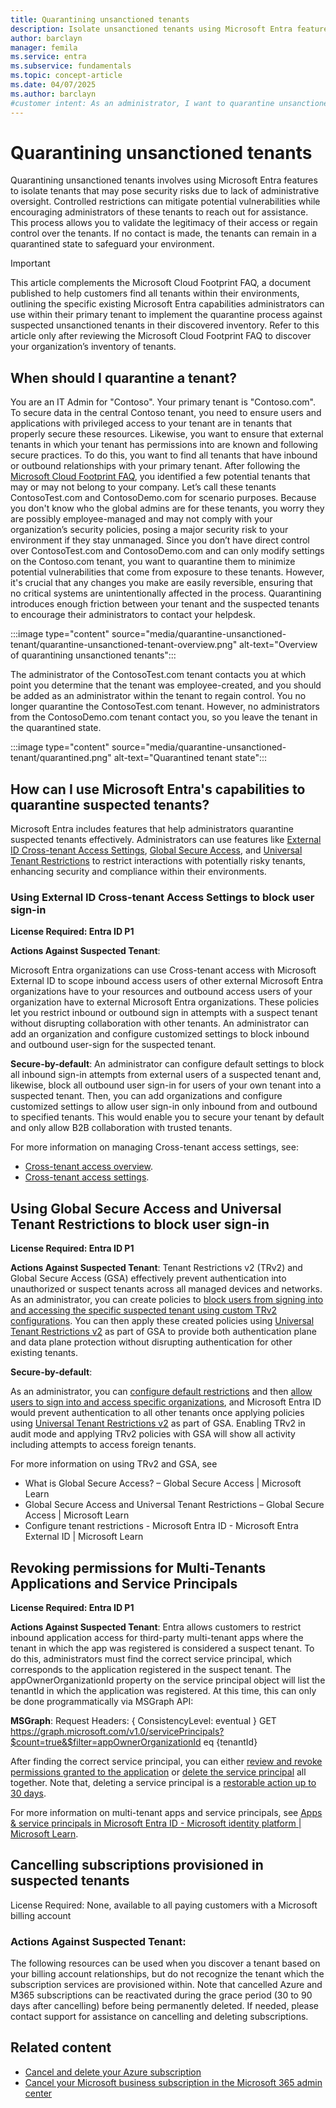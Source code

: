 ```yaml
---
title: Quarantining unsanctioned tenants
description: Isolate unsanctioned tenants using Microsoft Entra features. Follow steps to quarantine unapproved tenants and strengthen security.
author: barclayn
manager: femila
ms.service: entra
ms.subservice: fundamentals
ms.topic: concept-article
ms.date: 04/07/2025
ms.author: barclayn
#customer intent: As an administrator, I want to quarantine unsanctioned tenants to reduce security risks and ensure compliance with security policies.
---
```

# Quarantining unsanctioned tenants

Quarantining unsanctioned tenants involves using Microsoft Entra features to isolate tenants that may pose security risks due to lack of administrative oversight. Controlled restrictions can mitigate potential vulnerabilities while encouraging administrators of these tenants to reach out for assistance. This process allows you to validate the legitimacy of their access or regain control over the tenants. If no contact is made, the tenants can remain in a quarantined state to safeguard your environment.

>[!IMPORTANT]
> This article complements the Microsoft Cloud Footprint FAQ, a document published to help customers find all tenants within their environments, outlining the specific existing Microsoft Entra capabilities administrators can use within their primary tenant to implement the quarantine process against suspected unsanctioned tenants in their discovered inventory. 
Refer to this article only after reviewing the Microsoft Cloud Footprint FAQ to discover your organization’s inventory of tenants.


## When should I quarantine a tenant?

You are an IT Admin for "Contoso". Your primary tenant is "Contoso.com". To secure data in the central Contoso tenant, you need to ensure users and applications with privileged access to your tenant are in tenants that properly secure these resources. Likewise, you want to ensure that external tenants in which your tenant has permissions into are known and following secure practices. To do this, you want to find all tenants that have inbound or outbound relationships with your primary tenant. 
After following the [Microsoft Cloud Footprint FAQ](https://learn.microsoft.com/en-us/azure/cost-management-billing/manage/discover-cloud-footprint), you identified a few potential tenants that may or may not belong to your company. Let’s call these tenants ContosoTest.com and ContosoDemo.com for scenario purposes. Because you don't know who the global admins are for these tenants, you worry they are possibly employee-managed and may not comply with your organization’s security policies, posing a major security risk to your environment if they stay unmanaged.
Since you don’t have direct control over ContosoTest.com and ContosoDemo.com and can only modify settings on the Contoso.com tenant, you want to quarantine them to minimize potential vulnerabilities that come from exposure to these tenants. However, it's crucial that any changes you make are easily reversible, ensuring that no critical systems are unintentionally affected in the process. Quarantining introduces enough friction between your tenant and the suspected tenants to encourage their administrators to contact your helpdesk. 

:::image type="content" source="media/quarantine-unsanctioned-tenant/quarantine-unsanctioned-tenant-overview.png" alt-text="Overview of quarantining unsanctioned tenants":::


The administrator of the ContosoTest.com tenant contacts you at which point you determine that the tenant was employee-created, and you should be added as an administrator within the tenant to regain control. You no longer quarantine the ContosoTest.com tenant. However, no administrators from the ContosoDemo.com tenant contact you, so you leave the tenant in the quarantined state.

:::image type="content" source="media/quarantine-unsanctioned-tenant/quarantined.png" alt-text="Quarantined tenant state":::

## How can I use Microsoft Entra's capabilities to quarantine suspected tenants?
Microsoft Entra includes features that help administrators quarantine suspected tenants effectively. Administrators can use features like [External ID Cross-tenant Access Settings](../external-id/cross-tenant-access-overview.md), [Global Secure Access](../global-secure-access/overview-what-is-global-secure-access.md), and [Universal Tenant Restrictions](../global-secure-access/how-to-universal-tenant-restrictions.md) to restrict interactions with potentially risky tenants, enhancing security and compliance within their environments.

### Using External ID Cross-tenant Access Settings to block user sign-in

**License Required: Entra ID P1**

**Actions Against Suspected Tenant**:

Microsoft Entra organizations can use Cross-tenant access with Microsoft External ID to scope inbound access users of other external Microsoft Entra organizations have to your resources and outbound access users of your organization have to external Microsoft Entra organizations. These policies let you restrict inbound or outbound sign in attempts with a suspect tenant without disrupting collaboration with other tenants. An administrator can add an organization and configure customized settings to block inbound and outbound user-sign for the suspected tenant. 

**Secure-by-default**: 
An administrator can configure default settings to block all inbound sign-in attempts from external users of a suspected tenant and, likewise, block all outbound user sign-in for users of your own tenant into a suspected tenant. Then, you can add organizations and configure customized settings to allow user sign-in only inbound from and outbound to specified tenants. This would enable you to secure your tenant by default and only allow B2B collaboration with trusted tenants.

For more information on managing Cross-tenant access settings, see:
    
  - [Cross-tenant access overview](https://learn.microsoft.com/en-us/entra/external-id/cross-tenant-access-overview).
  - [Cross-tenant access settings](https://learn.microsoft.com/en-us/entra/external-id/cross-tenant-access-settings-b2b-collaboration?source=recommendations).

## Using Global Secure Access and Universal Tenant Restrictions to block user sign-in

**License Required: Entra ID P1**

**Actions Against Suspected Tenant**:
Tenant Restrictions v2 (TRv2) and Global Secure Access (GSA) effectively prevent authentication into unauthorized or suspect tenants across all managed devices and networks. As an administrator, you can create policies to [block users from signing into and accessing the specific suspected tenant using custom TRv2 configurations](https://learn.microsoft.com/en-us/entra/external-id/tenant-restrictions-v2#step-2-configure-tenant-restrictions-v2-for-specific-partners). You can then apply these created policies using [Universal Tenant Restrictions v2](https://learn.microsoft.com/en-us/entra/global-secure-access/how-to-universal-tenant-restrictions) as part of GSA to provide both authentication plane and data plane protection without disrupting authentication for other existing tenants. 


**Secure-by-default**:

As an administrator, you can [configure default restrictions](https://learn.microsoft.com/en-us/entra/external-id/tenant-restrictions-v2#step-1-configure-default-tenant-restrictions-v2) and then [allow users to sign into and access specific organizations](https://learn.microsoft.com/en-us/entra/external-id/tenant-restrictions-v2#step-2-configure-tenant-restrictions-v2-for-specific-partners), and Microsoft Entra ID would prevent authentication to all other tenants once applying policies using [Universal Tenant Restrictions v2](https://learn.microsoft.com/en-us/entra/global-secure-access/how-to-universal-tenant-restrictions) as part of GSA. Enabling TRv2 in audit mode and applying TRv2 policies with GSA will show all activity including attempts to access foreign tenants. 

For more information on using TRv2 and GSA, see 
- What is Global Secure Access? – Global Secure Access | Microsoft Learn
- Global Secure Access and Universal Tenant Restrictions – Global Secure Access | Microsoft Learn
- Configure tenant restrictions - Microsoft Entra ID - Microsoft Entra External ID | Microsoft Learn


## Revoking permissions for Multi-Tenants Applications and Service Principals

**License Required: Entra ID P1**

**Actions Against Suspected Tenant**:
Entra allows customers to restrict inbound application access for third-party multi-tenant apps where the tenant in which the app was registered is considered a suspect tenant. To do this, administrators must find the correct service principal, which corresponds to the application registered in the suspect tenant. The appOwnerOrganizationId property on the service principal object will list the tenantId in which the application was registered. At this time, this can only be done programmatically via MSGraph API:

**MSGraph**:
Request Headers: { ConsistencyLevel: eventual }
GET https://graph.microsoft.com/v1.0/servicePrincipals?$count=true&$filter=appOwnerOrganizationId eq {tenantId}

After finding the correct service principal, you can either [review and revoke permissions granted to the application](https://learn.microsoft.com/en-us/entra/identity/enterprise-apps/manage-application-permissions?pivots=ms-graph) or [delete the service principal](https://learn.microsoft.com/en-us/entra/identity/enterprise-apps/delete-application-portal?pivots=ms-graph) all together. Note that, deleting a service principal is a [restorable action up to 30 days](https://learn.microsoft.com/en-us/entra/identity/enterprise-apps/delete-recover-faq#how-do-i-restore-deleted-applications-or-service-principals-).

For more information on multi-tenant apps and service principals, see [Apps & service principals in Microsoft Entra ID - Microsoft identity platform | Microsoft Learn](https://learn.microsoft.com/en-us/entra/identity-platform/app-objects-and-service-principals?tabs=browser).

## Cancelling subscriptions provisioned in suspected tenants

License Required: None, available to all paying customers with a Microsoft billing account

### Actions Against Suspected Tenant:

The following resources can be used when you discover a tenant based on your billing account relationships, but do not recognize the tenant which the subscription services are provisioned within. Note that cancelled Azure and M365 subscriptions can be reactivated during the grace period (30 to 90 days after cancelling) before being permanently deleted. If needed, please contact support for assistance on cancelling and deleting subscriptions.

## Related content

- [Cancel and delete your Azure subscription](https://learn.microsoft.com/en-us/azure/cost-management-billing/manage/cancel-azure-subscription)
- [Cancel your Microsoft business subscription in the Microsoft 365 admin center](https://learn.microsoft.com/en-us/microsoft-365/commerce/subscriptions/cancel-your-subscription?view=o365-worldwide)